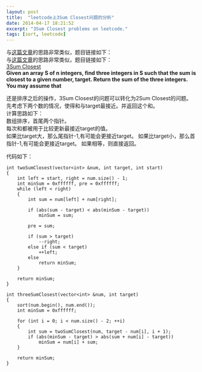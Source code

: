 ```yaml
---
layout: post
title:  "leetcode上3Sum Closest问题的分析"
date: 2014-04-17 18:21:52
excerpt: "3Sum Closest problems on leetcode."
tags: [sort, leetcode]
---
```


与[这篇文章](http://izualzhy.cn/ksum-problems/)的思路非常类似，题目链接如下：  
与[这篇文章](http://izualzhy.cn/ksum-problems/)的思路非常类似，题目链接如下：  
[3Sum Closest ](http://oj.leetcode.com/problems/3sum-closest/)  
**Given an array S of n integers, find three integers in S such that the sum is closest to a given number, target. Return the sum of the three integers. You may assume that**


还是排序之后的操作，3Sum Closest的问题可以转化为2Sum Closest的问题。 
先考虑下两个数的情况，使得和与target最接近。并返回这个和。  
计算思路如下：  
数组排序，首尾两个指针。  
每次和都被用于比较更新最接近target的值。  
如果比target大，那么尾指针-1,有可能会更接近target。 
如果比target小，那么首指针-1,有可能会更接近target。
如果相等，则直接返回。  

代码如下：  

```
int twoSumClosest(vector<int> &num, int target, int start)
{
    int left = start, right = num.size() - 1;
    int minSum = 0xffffff, pre = 0xffffff;
    while (left < right)
    {
        int sum = num[left] + num[right];

        if (abs(sum - target) < abs(minSum - target))
            minSum = sum;

        pre = sum;

        if (sum > target)
            --right;
        else if (sum < target)
            ++left;
        else
            return minSum;
    }

    return minSum;
}

int threeSumClosest(vector<int> &num, int target)
{
    sort(num.begin(), num.end());
    int minSum = 0xffffff;

    for (int i = 0; i < num.size() - 2; ++i)
    {
        int sum = twoSumClosest(num, target - num[i], i + 1);
        if (abs(minSum - target) > abs(sum + num[i] - target))
            minSum = num[i] + sum;
    }

    return minSum;
}
```
